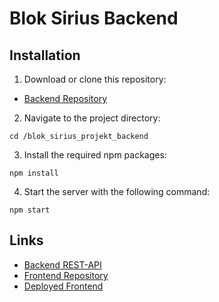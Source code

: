# Blok Sirius Backend

## Installation

1. Download or clone this repository:
- [Backend Repository](https://github.com/svdf18/blok_sirius_projekt_backend/tree/sprint7)

2. Navigate to the project directory:

```
cd /blok_sirius_projekt_backend
```
3. Install the required npm packages:

```
npm install
```

4. Start the server with the following command:
```
npm start
```


## Links

- [Backend REST-API](https://blok-sirius-backend.azurewebsites.net/)
- [Frontend Repository](https://github.com/rarogbennu/blok-sirius-frontend/tree/production)
- [Deployed Frontend](https://rarogbennu.github.io/blok-sirius-frontend/#/)
